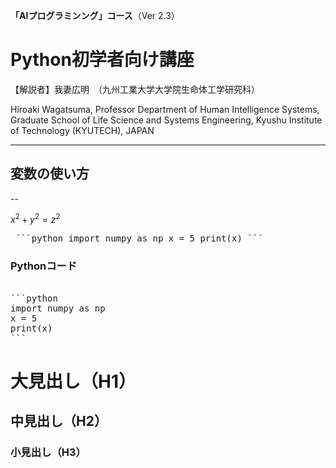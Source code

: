 **「AIプログラミンング」コース**（Ver 2.3）

# Python初学者向け講座

【解説者】我妻広明　（九州工業大学大学院生命体工学研究科）

Hiroaki  Wagatsuma, Professor
Department of Human Intelligence Systems,
Graduate School of Life Science and Systems Engineering,
Kyushu Institute of Technology   (KYUTECH), JAPAN

---

## 変数の使い方

--


$x^2 + y^2 = z^2$

<pre> ```python import numpy as np x = 5 print(x) ``` </pre>

### Pythonコード
<pre> 
```python
import numpy as np
x = 5
print(x)
```
</pre> 

# 大見出し（H1）

## 中見出し（H2）

### 小見出し（H3）
